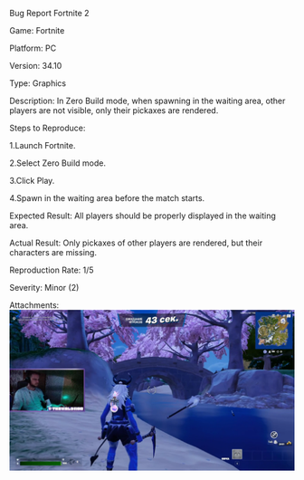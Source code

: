 Bug Report Fortnite 2

Game: Fortnite

Platform: PC

Version: 34.10

Type: Graphics

Description:
In Zero Build mode, when spawning in the waiting area, other players are not visible, only their pickaxes are rendered.

Steps to Reproduce:

1.Launch Fortnite.

2.Select Zero Build mode.

3.Click Play.

4.Spawn in the waiting area before the match starts.

Expected Result: All players should be properly displayed in the waiting area.

Actual Result: Only pickaxes of other players are rendered, but their characters are missing.

Reproduction Rate: 1/5

Severity: Minor (2)

Attachments: ![Bug Screenshot](BugReportFortnite2.png)
